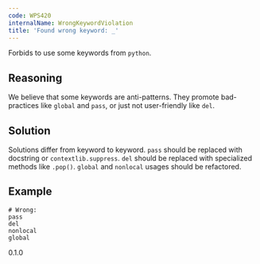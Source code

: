 ```yaml
---
code: WPS420
internalName: WrongKeywordViolation
title: 'Found wrong keyword: _'
---
```


Forbids to use some keywords from `python`.

## Reasoning
We believe that some keywords are anti-patterns. They promote
bad-practices like `global` and `pass`, or just not user-friendly
like `del`.

## Solution
Solutions differ from keyword to keyword. `pass` should be replaced
with docstring or `contextlib.suppress`. `del` should be replaced
with specialized methods like `.pop()`. `global` and `nonlocal`
usages should be refactored.

## Example

    # Wrong:
    pass
    del
    nonlocal
    global

<div class="versionadded">

0.1.0

</div>